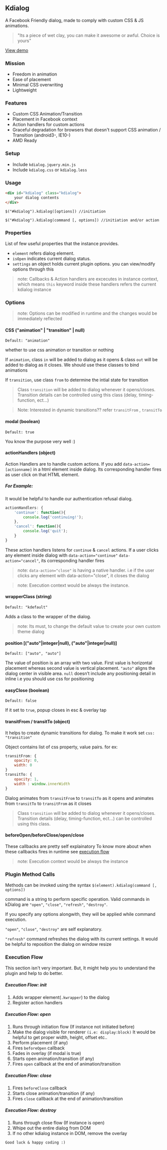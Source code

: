 ## Kdialog

A Facebook Friendly dialog, made to comply with custom CSS & JS animations. 
> "Its a piece of wet clay, you can make it awesome or awful. Choice is yours"

[View demo](http://moorthy-g.github.io/kdialog/)

### Mission
- Freedom in animation
- Ease of placement
- Minimal CSS overwriting
- Lightweight


### Features
- Custom CSS Animation/Transition
- Placement in Facebook context
- Action handlers for custom actions
- Graceful degradation for browsers that doesn't support CSS animation / Transition (android3-, IE10-)
- AMD Ready


### Setup
- Include `kdialog.jquery.min.js`
- Include `kdialog.css` or `kdialog.less`

### Usage

```html
<div id="kdialog" class="kdialog">
    your dialog contents
</div>
```

```
$("#kdialog").kdialog([options]) //initiation
```

```
$("#kdialog").kdialog(command [, options]) //initiation and/or action
```

### Properties

List of few useful properties that the instance provides.

- `element` refers dialog element.
- `isOpen` indicates current dialog status.
- `settings` an object holds current plugin options. you can view/modify options through this

> note: Callbacks & Action handlers are excecutes in instance context, which means `this` keyword inside these handlers refers the current kdialog instance


### Options
> note: Options can be modified in runtime and the changes would be immediately reflected

#### CSS ("animation" | "transition" | null)
`Default: "animation"`

whether to use css animation or transition or nothing

If `animation`, class `in` will be added to dialog as it opens & class `out` will be added to dialog as it closes. We should use these classes to bind animations

If `transition`, use class `from` to determine the intial state for transition

> Class `transition` will be added to dialog whenever it opens/closes. 
> Transition details can be controlled using this class (delay, timing-function, ect...)

> Note: Interested in dynamic transitions?? refer `transitFrom` , `transitTo` 


#### modal (boolean)
`Default: true`

You know the purpose very well :)


#### actionHandlers (object)

Action Handlers are to handle custom actions.
If you add `data-action=[actionname]` in a html element inside dialog. Its corresponding handler fires as user click on that HTML element.


##### **For Example:**
It would be helpful to handle our authentication refusal dialog. 

```javascript
actionHandlers: {
    'continue': function(){
        console.log('continuing!');
    },
    'cancel': function(){
        console.log('quit');
    }
}
```
These action handlers listens for `continue` & `cancel` actions. If a user clicks any element inside dialog with `data-action="continue"` `data-action="cancel"`, its corresponding handler fires 

> note: `data-action="close"` is having a native handler. i.e if the user clicks any element with data-action="close", it closes the dialog

> note: Execution context would be always the instance.


#### wrapperClass (string)
`Default: "kdefault"`

Adds a class to the wrapper of the dialog. 
> note: Its must, to change the default value to create your own custom theme dialog


#### position [("auto"|integer|null), ("auto"|integer|null)]
`Default: ["auto", "auto"]`

The value of position is an array with two value. First value is horizontal placement whereas second value is vertical placement. `"auto"` aligns the dialog center in visible area. `null` doesn’t include any positioning detail in inline
i.e you should use css for positioning


#### easyClose (boolean)
`Default: false`

If it set to `true`, popup closes in esc & overlay tap


#### transitFrom / transitTo (object)
It helps to create dynamic transitions for dialog. To make it work set `css: "transition"`

Object contains list of css property, value pairs. for ex:

```javascript
transitFrom: {
    opacity: 0,
    width: 0
}
transitTo: {
    opacity: 1,
	width : window.innerWidth
}
```

Dialog animates from `transitFrom` to `transitTo` as it opens
and animates from `transitTo` to `transitFrom` as it closes

> Class `transition` will be added to dialog whenever it opens/closes. 
> Transition details (delay, timing-function, ect...) can be controlled using this class.


#### beforeOpen/beforeClose/open/close

These callbacks are pretty self explainatory
To know more about when these callbacks fires in runtime see [execution flow](#execution-flow)

> note: Execution context would be always the instance


### Plugin Method Calls

Methods can be invoked using the syntax `$(element).kdialog(command [, options])`

command is a string to perform specific operation. 
Valid commands in kDialog are `"open"`, `"close"`, `"refresh"`, `"destroy"`.

If you specify any options alongwith, they will be applied while command execution.

`"open"`, `"close"`, `"destroy"` are self explanatory.

`"refresh"` command refreshes the dialog with its current settings. 
It would be helpful to reposition the dialog on window resize


### Execution Flow
This section isn't very important. But, It might help you to understand the plugin and help to do better.


##### **Execution Flow: init**
1. Adds wrapper element(`.kwrapper`) to the dialog
2. Register action handlers


##### **Execution Flow: open**
1. Runs through initiation flow (If instance not initiated before)
2. Make the dialog visible for renderer `(i.e: display:block)`
   It would be helpful to get proper width, height, offset etc..
3. Perform placement (if any)
4. Fires `beforeOpen` callback
5. Fades in overlay (if modal is true)
6. Starts open animation/transition (if any)
7. Fires `open` callback at the end of animation/transition


##### **Execution Flow: close**
1. Fires `beforeClose` callback
2. Starts close animation/transition (if any)
3. Fires `close` callback at the end of animation/transition


##### **Execution Flow: destroy**
1. Runs through close flow (If instance is open)
2. Whipe out the entire dialog from DOM
3. If no other kdialog instance in DOM, remove the overlay

```
Good luck & happy coding :)
```